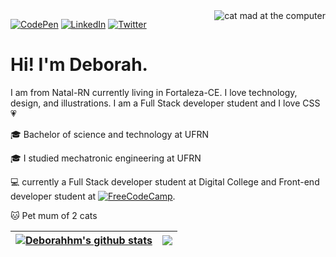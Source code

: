 
<img src="https://c.tenor.com/xHzPisqF9ToAAAAC/cat.gif" alt="cat mad at the computer" align="right">


[![CodePen](https://img.shields.io/badge/Codepen-000000?style=for-the-badge&logo=codepen&logoColor=white)](https://codepen.io/deborahhm)
[![LinkedIn](https://img.shields.io/badge/linkedin-%230077B5.svg?style=for-the-badge&logo=linkedin&logoColor=white)](https://www.linkedin.com/in/deborah-nascimento-927249191/)
[![Twitter](https://img.shields.io/badge/Twitter-%231DA1F2.svg?style=for-the-badge&logo=Twitter&logoColor=white)](https://twitter.com/DevBinha)



# Hi! I'm Deborah.
I am from Natal-RN currently living in Fortaleza-CE.
I love technology, design, and illustrations.
I am a Full Stack developer student and I love CSS :heartpulse: 

:mortar_board: Bachelor of science and technology at UFRN 

:mortar_board: I studied mechatronic engineering at UFRN 

:computer: currently a Full Stack developer student at Digital College and 
Front-end developer student at
[![FreeCodeCamp](https://img.shields.io/badge/Freecodecamp-%23123.svg?&style=for-the-badge&logo=freecodecamp&logoColor=green)](https://www.freecodecamp.org/fccf46a8b72-445a-4117-a5da-f124483a9ffd).

:cat: Pet mum of 2 cats


| <a href="ttps://github.com/Deborahhm/Deborahhm"><img align="center" src="https://github-readme-stats.vercel.app/api/top-langs/?username=Deborahhm&bg_color=30,76B4C5,12353F&title_color=fff&text_color=fff" alt="Deborahhm's github stats" /></a> | <a href="https://github.com/Deborahhm/Deborahhm"><img align="center" src="https://github-readme-stats.vercel.app/api?username=Deborahhm&bg_color=30,76B4C5,12353F&title_color=fff&text_color=fff" /></a> |
| ------------- | ------------- |
